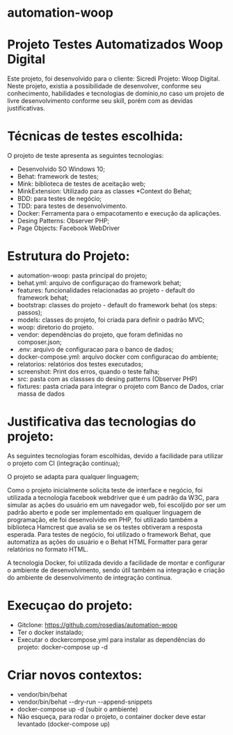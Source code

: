 # automation-woop
# Projeto Testes Automatizados Woop Digital

Este projeto, foi desenvolvido para o cliente: Sicredi Projeto: Woop Digital. Neste projeto, existia a possibilidade de desenvolver, conforme seu conhecimento, habilidades e tecnologias de dominio,no caso um projeto de livre desenvolvimento conforme seu skill, porém com as devidas justificativas. 

# Técnicas de testes escolhida:

O projeto de teste apresenta as seguintes tecnologias:

- Desenvolvido SO Windows 10;
- Behat: framework de testes;
- Mink:  biblioteca de testes de aceitação web;
- MinkExtension: Utilizado para as classes *Context do Behat;
- BDD: para testes de negócio;
- TDD: para testes de desenvolvimento.
- Docker: Ferramenta para o empacotamento e execução da aplicações.
- Desing Patterns: Observer PHP;
- Page Objects: Facebook WebDriver

# Estrutura do Projeto:

- automation-woop: pasta principal do projeto;
- behat.yml: arquivo de configuraçao do framework behat;
- features: funcionalidades relacionadas ao projeto - default do framework behat;
- bootstrap: classes do projeto - default do framework behat (os steps: passos);
- models: classes do projeto, foi criada para definir o padrão MVC;
- woop: diretorio do projeto.
- vendor: dependências do projeto, que foram definidas no composer.json;
- .env: arquivo de configuracao para o banco de dados;
- docker-compose.yml: arquivo docker com configuracao do ambiente;
- relatorios: relatórios dos testes executados;
- screenshot: Print dos erros, quando o teste falha;
- src: pasta com as classses do desing patterns (Observer PHP)
- fixtures: pasta criada para integrar o projeto com Banco de Dados, criar massa de dados

# Justificativa das tecnologias do projeto:

 As seguintes tecnologias foram escolhidas, devido a facilidade para utilizar o projeto com CI (integração contínua);

 O projeto se adapta para qualquer linguagem;

 Como o projeto inicialmente solicita teste de interface e negócio, foi utilizada a tecnologia facebook webdriver que é um padrão da W3C, para simular as ações do usuário em um navegador web,  foi escoljido por ser um padrão aberto e pode ser implementado em qualquer linguagem de programação, ele foi desenvolvido em PHP, foi utilizado também a biblioteca Hamcrest que avalia se se os testes obtiveram a resposta esperada. Para testes de negócio, foi utilizado o framework Behat, que automatiza as ações do usuário e o  Behat HTML Formatter para gerar relatórios no formato HTML.

 A tecnologia Docker, foi utilizada devido a facilidade de montar e configurar o ambiente de desenvolvimento, sendo útil também na integração e criação do ambiente de desenvolvimento de integração contínua.

# Execuçao do projeto:

* Gitclone: https://github.com/rosedias/automation-woop
* Ter o docker instalado;
* Executar o dockercompose.yml para instalar as dependências do projeto: docker-compose up -d

# Criar novos contextos:
* vendor/bin/behat
* vendor/bin/behat --dry-run --append-snippets
* docker-compose up -d (subir o ambiente)
* Não esqueça, para rodar o projeto, o container docker deve estar levantado (docker-compose up)
